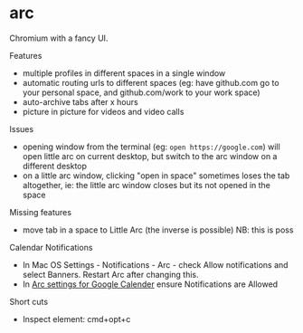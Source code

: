 # arc

Chromium with a fancy UI.

Features

- multiple profiles in different spaces in a single window
- automatic routing urls to different spaces (eg: have github.com go to your personal space, and github.com/work to your work space)
- auto-archive tabs after x hours
- picture in picture for videos and video calls

Issues

- opening window from the terminal (eg: `open https://google.com`) will open little arc on current desktop, but switch to the arc window on a different desktop
- on a little arc window, clicking "open in space" sometimes loses the tab altogether, ie: the little arc window closes but its not opened in the space

Missing features

- move tab in a space to Little Arc (the inverse is possible) NB: this is poss

Calendar Notifications

- In Mac OS Settings - Notifications - Arc - check Allow notifications and select Banners. Restart Arc after changing this.
- In [Arc settings for Google Calender](arc://settings/content/siteDetails?site=https%3A%2F%2Fcalendar.google.com%3A443&search=notifications) ensure Notifications are Allowed

Short cuts

- Inspect element: cmd+opt+c
